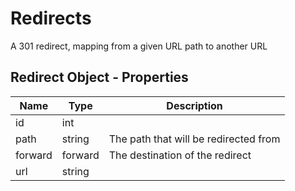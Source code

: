 # Redirects

A 301 redirect, mapping from a given URL path to another URL

## Redirect Object - Properties

| Name | Type | Description |
| --- | --- | --- |
| id | int |
| path | string | The path that will be redirected from |
| forward | forward | The destination of the redirect |
| url | string |
